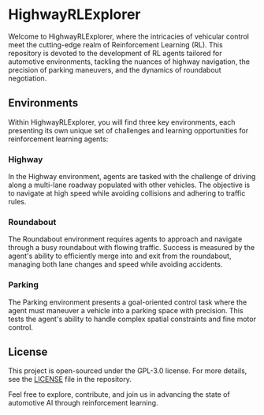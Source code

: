 # HighwayRLExplorer

Welcome to HighwayRLExplorer, where the intricacies of vehicular control meet the cutting-edge realm of Reinforcement Learning (RL). This repository is devoted to the development of RL agents tailored for automotive environments, tackling the nuances of highway navigation, the precision of parking maneuvers, and the dynamics of roundabout negotiation.

## Environments

Within HighwayRLExplorer, you will find three key environments, each presenting its own unique set of challenges and learning opportunities for reinforcement learning agents:

### Highway
In the Highway environment, agents are tasked with the challenge of driving along a multi-lane roadway populated with other vehicles. The objective is to navigate at high speed while avoiding collisions and adhering to traffic rules.

### Roundabout
The Roundabout environment requires agents to approach and navigate through a busy roundabout with flowing traffic. Success is measured by the agent's ability to efficiently merge into and exit from the roundabout, managing both lane changes and speed while avoiding accidents.

### Parking
The Parking environment presents a goal-oriented control task where the agent must maneuver a vehicle into a parking space with precision. This tests the agent's ability to handle complex spatial constraints and fine motor control.

## License
This project is open-sourced under the GPL-3.0 license. For more details, see the [LICENSE](LICENSE) file in the repository.

Feel free to explore, contribute, and join us in advancing the state of automotive AI through reinforcement learning.
